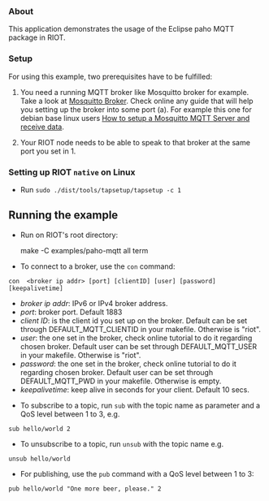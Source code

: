 ### About
This application demonstrates the usage of the Eclipse paho MQTT package in RIOT.

### Setup
For using this example, two prerequisites have to be fulfilled:

1. You need a running MQTT broker like Mosquitto broker for example. Take a look at
[Mosquitto Broker](https://mosquitto.org/). Check online any guide that will
help you setting up the broker into some port (a).
For example this one for debian base linux users
[How to setup a Mosquitto MQTT Server and receive data](https://www.digitalocean.com/community/questions/how-to-setup-a-mosquitto-mqtt-server-and-receive-data-from-owntracks).

2. Your RIOT node needs to be able to speak to that broker at the same port you set in 1.

### Setting up RIOT `native` on Linux
- Run `sudo ./dist/tools/tapsetup/tapsetup -c 1`

## Running the example
- Run on RIOT's root directory:

  make -C examples/paho-mqtt all term

- To connect to a broker, use the `con` command:
```
con  <broker ip addr> [port] [clientID] [user] [password] [keepalivetime]
```
  * *broker ip addr*: IPv6 or IPv4 broker address.
  * *port*: broker port. Default 1883
  * *client ID*: is the client id you set up on the broker. Default can be set
     through DEFAULT_MQTT_CLIENTID in your makefile. Otherwise is "riot".
  * *user*: the one set in the broker, check online tutorial to do it regarding chosen broker.
     Default user can be set through DEFAULT_MQTT_USER in your makefile. Otherwise is "riot".
  * *password*: the one set in the broker, check online tutorial to do it regarding chosen broker.
     Default user can be set through DEFAULT_MQTT_PWD in your makefile. Otherwise is empty.
  * *keepalivetime*: keep alive in seconds for your client. Default 10 secs.

- To subscribe to a topic, run `sub` with the topic name as parameter and a QoS
  level between 1 to 3, e.g.
```
sub hello/world 2
```
- To unsubscribe to a topic, run `unsub` with the topic name e.g.
```
unsub hello/world
```

- For publishing, use the `pub` command with a QoS level between 1 to 3:
```
pub hello/world "One more beer, please." 2
```
